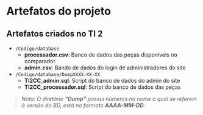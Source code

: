 # Artefatos do projeto

## Artefatos criados no TI 2

* `/Codigo/database`
	* **processador.csv**: Banco de dados das peças disponíveis no comparador.
	* **admin.csv**: Bando de dados do login de administradores do site
* `/Codigo/database/DumpXXXX-XX-XX`
	* **TI2CC_admin.sql**: Script do banco de dados do admin do site
	* **TI2CC_processador.sql**: Script do banco de dados das peças

>*Nota: O diretório **"Dump"** possui números no nome o qual se referem à versão do BD, está no formato **AAAA-MM-DD**.*

